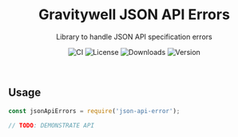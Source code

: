 <h1 align="center">Gravitywell JSON API Errors</h1>
<p align="center">Library to handle JSON API specification errors</p>
<p align="center">
  <img src="https://img.shields.io/github/workflow/status/GravitywellUK/packages/CI/master" alt="CI" />
  <img src="https://img.shields.io/github/license/gravitywelluk/packages" alt="License" />
  <img src="https://img.shields.io/npm/dm/@gravitywelluk/json-api-error" alt="Downloads" />
  <img src="https://img.shields.io/npm/v/@gravitywelluk/json-api-error" alt="Version" />
</p>
<br />

## Usage

```typescript
const jsonApiErrors = require('json-api-error');

// TODO: DEMONSTRATE API
```